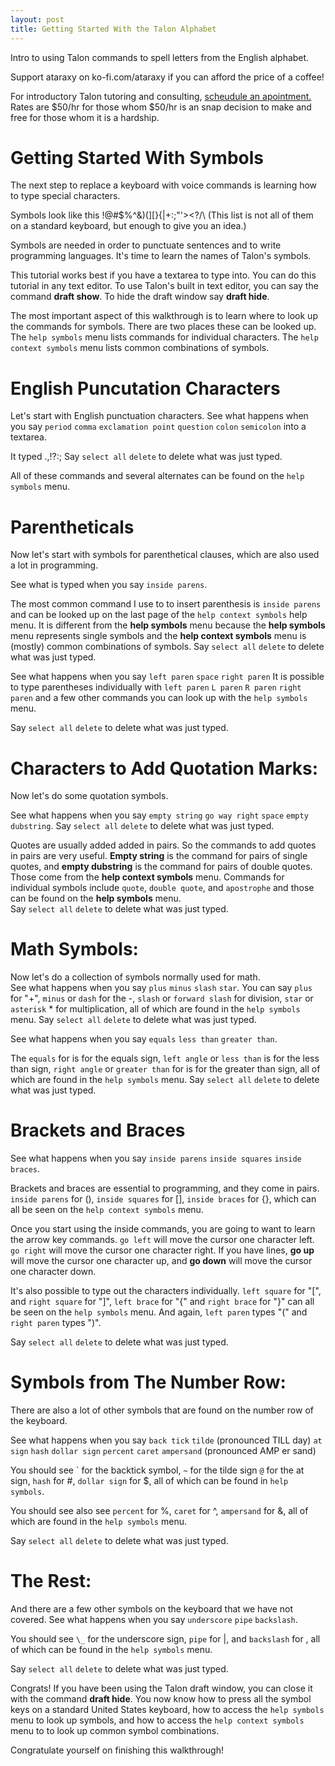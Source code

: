 ```yaml
---
layout: post
title: Getting Started With the Talon Alphabet
---
```


Intro to using Talon commands to spell letters from the English alphabet. 

Support ataraxy on ko-fi.com/ataraxy if you can afford the price of a coffee!

For introductory Talon tutoring and consulting, [scheudule an apointment.](https://calendly.com/tara-roys/60min?month=2022-03) Rates are $50/hr for those whom $50/hr is an snap decision to make and free for those whom it is a hardship.

# Getting Started With Symbols

The next step to replace a keyboard with voice commands is learning how to type special characters.  

Symbols look like this !@#$%^&)(][}{|+:;"'><?/\  (This list is not all of them on a standard keyboard, but enough to give you an idea.)  

Symbols are needed in order to punctuate sentences and to write programming languages. It's time to learn the names of Talon's symbols. 

This tutorial works best if you have a textarea to type into. You can do this tutorial in any text editor.  To use Talon's built in text editor, you can say the command **draft show**.  To hide the draft window say **draft hide**.  

The most important aspect of this walkthrough is to learn where to look up the commands for symbols.  There are two places these can be looked up.  The `help symbols` menu lists commands for individual characters.  The `help context symbols` menu lists common combinations of symbols.

# English Puncutation Characters  

Let's start with English punctuation characters. See what happens when you say `period` `comma` `exclamation point` `question` `colon` `semicolon`  into a textarea. 

It typed .,!?:; Say `select all` `delete` to delete what was just typed.

All of these commands and several alternates can be found on the `help symbols` menu.


# Parentheticals 

Now let's start with symbols for parenthetical clauses, which are also used a lot in programming. 

See what is typed when you say `inside parens`. 

The most common command I use to to insert parenthesis is `inside parens` and can be looked up on the last page of the `help context symbols` help menu.  It is different from the **help symbols** menu because the **help symbols** menu represents single symbols and the **help context symbols** menu is (mostly) common combinations of symbols.  Say `select all` `delete` to delete what was just typed.

See what happens when you say `left paren` `space` `right paren`
It is possible to type parentheses individually with `left paren` `L paren` `R paren` `right paren` and a few other commands you can look up with the `help symbols` menu.

Say `select all` `delete` to delete what was just typed.


# Characters to Add Quotation Marks: 

Now let's do some quotation symbols. 

See what happens when you say `empty string` `go way right` `space` `empty dubstring`.
Say `select all` `delete` to delete what was just typed.

Quotes are usually added added in pairs. So the commands to add quotes in pairs are very useful. **Empty string** is the command for pairs of single quotes, and **empty dubstring** is the command for pairs of double quotes. Those come from the **help context symbols** menu. 
Commands for individual symbols include `quote`, `double quote`, and `apostrophe` and those can be found on the **help symbols** menu.  
Say `select all` `delete` to delete what was just typed.


# Math Symbols: 

Now let's do a collection of symbols normally used for math.  
See what happens when you say `plus` `minus` `slash` `star`.
You can say `plus`  for "+", `minus` or `dash` for the -, `slash` or `forward slash` for division, `star` or `asterisk` \* for multiplication, all of which are found in the `help symbols` menu. Say `select all` `delete` to delete what was just typed.

See what happens when you say `equals` `less than` `greater than`.

The `equals` for is for the equals sign, `left angle` or `less than` is for the less than sign, `right angle` or `greater than` for is for the greater than sign, all of which are found in the `help symbols` menu. Say `select all` `delete` to delete what was just typed.



# Brackets and Braces

See what happens when you say `inside parens`  `inside squares`  `inside braces`.

Brackets and braces are essential to programming, and they come in pairs.  `inside parens` for (), `inside squares` for [], `inside braces` for {}, which can all be seen on the `help context symbols` menu. 

Once you start using the inside commands, you are going to want to learn the arrow key commands.  `go left` will move the cursor one character left. `go right` will move the cursor one character right.  If you have lines, **go up** will move the cursor one character up, and **go down** will move the cursor one character down.


It's also possible to type out the characters individually. `left square` for "[", and `right square` for "]", `left brace` for "{" and `right brace` for "}" can all be seen on the `help symbols` menu.  And again, `left paren` types "("  and `right paren` types ")".

Say `select all` `delete` to delete what was just typed.


# Symbols from The Number Row:

There are also a lot of other symbols that are found on the number row of the keyboard. 

See what happens when you say `back tick` `tilde` (pronounced TILL day) `at sign` `hash` `dollar sign` `percent` `caret` `ampersand` (pronounced AMP er sand)


You should see \`  for the backtick symbol, `~`   for the tilde sign `@` for the at sign, `hash` for #, `dollar sign` for $, all of which can be found in `help symbols`.  

You should see also see `percent` for %, `caret` for ^, `ampersand` for &, all of which are found in the `help symbols` menu.

Say `select all` `delete` to delete what was just typed.

# The Rest: 

And there are a few other symbols on the keyboard that we have not covered. See what happens when you say `underscore` `pipe` `backslash`. 

You should see `\_`  for the underscore sign, `pipe` for |, and `backslash` for \, all of which can be found in the `help symbols` menu. 

Say `select all` `delete` to delete what was just typed.

Congrats!  If you have been using the Talon draft window, you can close it with the command **draft hide**.  You now know how to press all the symbol keys on a standard United States keyboard, how to access the `help symbols` menu to look up symbols, and how to access the `help context symbols` menu to to look up common symbol combinations.  

Congratulate yourself on finishing this walkthrough! 

